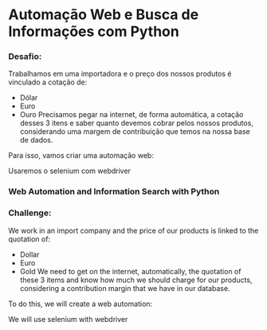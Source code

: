 # Automação Web e Busca de Informações com Python
### Desafio:
Trabalhamos em uma importadora e o preço dos nossos produtos é vinculado a cotação de:

- Dólar
- Euro
- Ouro
Precisamos pegar na internet, de forma automática, a cotação desses 3 itens e saber quanto devemos cobrar pelos nossos produtos, considerando uma margem de contribuição que temos na nossa base de dados.

Para isso, vamos criar uma automação web:

Usaremos o selenium com webdriver

### Web Automation and Information Search with Python
### Challenge:
We work in an import company and the price of our products is linked to the quotation of:

- Dollar
- Euro
- Gold
We need to get on the internet, automatically, the quotation of these 3 items and know how much we should charge for our products, considering a contribution margin that we have in our database.

To do this, we will create a web automation:

We will use selenium with webdriver
